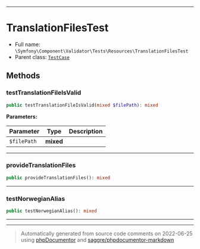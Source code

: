***

# TranslationFilesTest





* Full name: `\Symfony\Component\Validator\Tests\Resources\TranslationFilesTest`
* Parent class: [`TestCase`](../../../../../PHPUnit/Framework/TestCase.md)




## Methods


### testTranslationFileIsValid



```php
public testTranslationFileIsValid(mixed $filePath): mixed
```








**Parameters:**

| Parameter | Type | Description |
|-----------|------|-------------|
| `$filePath` | **mixed** |  |




***

### provideTranslationFiles



```php
public provideTranslationFiles(): mixed
```











***

### testNorwegianAlias



```php
public testNorwegianAlias(): mixed
```











***


***
> Automatically generated from source code comments on 2022-06-25 using [phpDocumentor](http://www.phpdoc.org/) and [saggre/phpdocumentor-markdown](https://github.com/Saggre/phpDocumentor-markdown)
